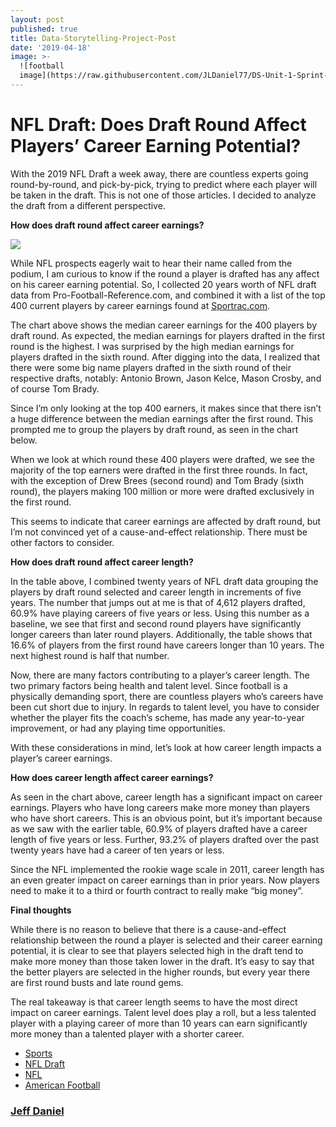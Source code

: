 ```yaml
---
layout: post
published: true
title: Data-Storytelling-Project-Post
date: '2019-04-18'
image: >-
  ![football
  image](https://raw.githubusercontent.com/JLDaniel77/DS-Unit-1-Sprint-5-Data-Storytelling-Blog-Post/master/images/Top-400-by-earnings-and-round.jpg)
---
```


# NFL Draft: Does Draft Round Affect Players’ Career Earning Potential?

With the 2019 NFL Draft a week away, there are countless experts going
round-by-round, and pick-by-pick, trying to predict where each player will be
taken in the draft. This is not one of those articles. I decided to analyze the
draft from a different perspective.

**How does draft round affect career earnings?**

![](https://cdn-images-1.medium.com/max/1200/1*3GfmdT1--nUV52nDxP7zlg.jpeg)

While NFL prospects eagerly wait to hear their name called from the podium, I am
curious to know if the round a player is drafted has any affect on his career
earning potential. So, I collected 20 years worth of NFL draft data from
Pro-Football-Reference.com, and combined it with a list of the top 400 current
players by career earnings found at
[Sportrac.com](https://www.spotrac.com/nfl/rankings/earnings/).

The chart above shows the median career earnings for the 400 players by draft
round. As expected, the median earnings for players drafted in the first round
is the highest. I was surprised by the high median earnings for players drafted
in the sixth round. After digging into the data, I realized that there were some
big name players drafted in the sixth round of their respective drafts, notably:
Antonio Brown, Jason Kelce, Mason Crosby, and of course Tom Brady.

Since I’m only looking at the top 400 earners, it makes since that there isn’t a
huge difference between the median earnings after the first round. This prompted
me to group the players by draft round, as seen in the chart below.

When we look at which round these 400 players were drafted, we see the majority
of the top earners were drafted in the first three rounds. In fact, with the
exception of Drew Brees (second round) and Tom Brady (sixth round), the players
making 100 million or more were drafted exclusively in the first round.

This seems to indicate that career earnings are affected by draft round, but I’m
not convinced yet of a cause-and-effect relationship. There must be other
factors to consider.

**How does draft round affect career length?**

In the table above, I combined twenty years of NFL draft data grouping the
players by draft round selected and career length in increments of five years.
The number that jumps out at me is that of 4,612 players drafted, 60.9% have
playing careers of five years or less. Using this number as a baseline, we see
that first and second round players have significantly longer careers than later
round players. Additionally, the table shows that 16.6% of players from the
first round have careers longer than 10 years. The next highest round is half
that number.

Now, there are many factors contributing to a player’s career length. The two
primary factors being health and talent level. Since football is a physically
demanding sport, there are countless players who’s careers have been cut short
due to injury. In regards to talent level, you have to consider whether the
player fits the coach’s scheme, has made any year-to-year improvement, or had
any playing time opportunities.

With these considerations in mind, let’s look at how career length impacts a
player’s career earnings.

**How does career length affect career earnings?**

As seen in the chart above, career length has a significant impact on career
earnings. Players who have long careers make more money than players who have
short careers. This is an obvious point, but it’s important because as we saw
with the earlier table, 60.9% of players drafted have a career length of five
years or less. Further, 93.2% of players drafted over the past twenty years have
had a career of ten years or less.

Since the NFL implemented the rookie wage scale in 2011, career length has an
even greater impact on career earnings than in prior years. Now players need to
make it to a third or fourth contract to really make “big money”.

**Final thoughts**

While there is no reason to believe that there is a cause-and-effect
relationship between the round a player is selected and their career earning
potential, it is clear to see that players selected high in the draft tend to
make more money than those taken lower in the draft. It’s easy to say that the
better players are selected in the higher rounds, but every year there are first
round busts and late round gems.

The real takeaway is that career length seems to have the most direct impact on
career earnings. Talent level does play a roll, but a less talented player with
a playing career of more than 10 years can earn significantly more money than a
talented player with a shorter career.

* [Sports](https://medium.com/tag/sports?source=post)
* [NFL Draft](https://medium.com/tag/nfl-draft?source=post)
* [NFL](https://medium.com/tag/nfl?source=post)
* [American Football](https://medium.com/tag/american-football?source=post)

### [Jeff Daniel](https://medium.com/@jeff.daniel77)